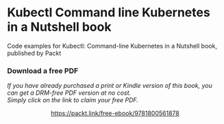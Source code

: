 


# Kubectl Command line Kubernetes in a Nutshell book

Code examples for Kubectl: Command-line Kubernetes in a Nutshell book, published by Packt
### Download a free PDF

 <i>If you have already purchased a print or Kindle version of this book, you can get a DRM-free PDF version at no cost.<br>Simply click on the link to claim your free PDF.</i>
<p align="center"> <a href="https://packt.link/free-ebook/9781800561878">https://packt.link/free-ebook/9781800561878 </a> </p>